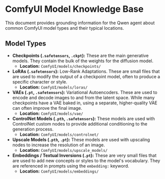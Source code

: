 # ComfyUI Model Knowledge Base

This document provides grounding information for the Qwen agent about common ComfyUI model types and their typical locations.

## Model Types

- **Checkpoints (`.safetensors`, `.ckpt`):** These are the main generative models. They contain the bulk of the weights for the diffusion model.
  - **Location:** `ComfyUI/models/checkpoints/`
- **LoRAs (`.safetensors`):** Low-Rank Adaptations. These are small files that are used to modify the output of a checkpoint model, often to produce a specific character or style.
  - **Location:** `ComfyUI/models/loras/`
- **VAEs (`.pt`, `.safetensors`):** Variational Autoencoders. These are used to encode and decode images to and from the latent space. While many checkpoints have a VAE baked in, using a separate, higher-quality VAE can often improve the final image.
  - **Location:** `ComfyUI/models/vae/`
- **ControlNet Models (`.pth`, `.safetensors`):** These models are used with ControlNet custom nodes to provide additional conditioning to the generation process.
  - **Location:** `ComfyUI/models/controlnet/`
- **Upscale Models (`.pth`, `.pt`):** These models are used with upscaling nodes to increase the resolution of an image.
  - **Location:** `ComfyUI/models/upscale_models/`
- **Embeddings / Textual Inversions (`.pt`):** These are very small files that are used to add new concepts or styles to the model's vocabulary. They are referenced in prompts using the `embedding:` keyword.
  - **Location:** `ComfyUI/models/embeddings/`
